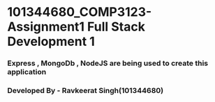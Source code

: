 # 101344680_COMP3123-Assignment1 Full Stack Development 1


### Express , MongoDb , NodeJS are being used to create this application


### Developed By - Ravkeerat Singh(101344680)
